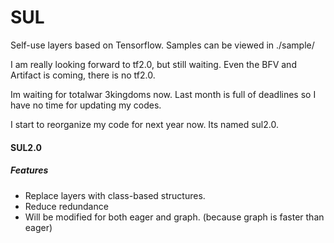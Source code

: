 # SUL
Self-use layers based on Tensorflow. Samples can be viewed in ./sample/

I am really looking forward to tf2.0, but still waiting. Even the BFV and Artifact is coming, there is no tf2.0. 

Im waiting for totalwar 3kingdoms now. Last month is full of deadlines so I have no time for updating my codes.

I start to reorganize my code for next year now. Its named sul2.0. 

#### SUL2.0
##### Features

- Replace layers with class-based structures.
- Reduce redundance
- Will be modified for both eager and graph. (because graph is faster than eager)
